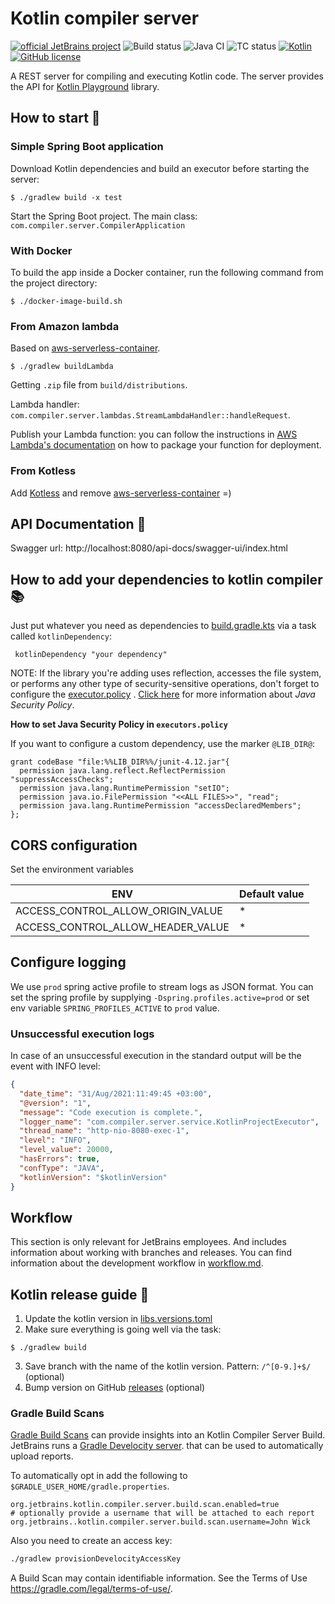 # Kotlin compiler server

[![official JetBrains project](https://jb.gg/badges/official-plastic.svg)](https://confluence.jetbrains.com/display/ALL/JetBrains+on+GitHub)
![Build status](https://buildserver.labs.intellij.net/app/rest/builds/buildType:id:Kotlin_KotlinSites_Deployments_PlayKotlinlangOrg_Backend_BuildMaster/statusIcon.svg)
![Java CI](https://github.com/JetBrains/kotlin-compiler-server/workflows/Java%20CI/badge.svg)
![TC status](https://img.shields.io/teamcity/build/s/Kotlin_KotlinPlayground_KotlinCompilerServer_Build?label=TeamCity%20build)
[![Kotlin](https://img.shields.io/badge/Kotlin-1.7.20-orange.svg) ](https://kotlinlang.org/)
[![GitHub license](https://img.shields.io/badge/license-Apache%20License%202.0-blue.svg?style=flat)](https://www.apache.org/licenses/LICENSE-2.0)

A REST server for compiling and executing Kotlin code.
The server provides the API for [Kotlin Playground](https://github.com/JetBrains/kotlin-playground) library.

## How to start :checkered_flag:

### Simple Spring Boot application

Download Kotlin dependencies and build an executor before starting the server:

```shell script
$ ./gradlew build -x test 
```

Start the Spring Boot project. The main class: `com.compiler.server.CompilerApplication`

### With Docker

To build the app inside a Docker container, run the following command from the project directory:
```shell
$ ./docker-image-build.sh
```

### From Amazon lambda

Based on [aws-serverless-container](https://github.com/awslabs/aws-serverless-java-container).

```shell script
$ ./gradlew buildLambda
```

Getting `.zip` file from `build/distributions`.

Lambda handler: `com.compiler.server.lambdas.StreamLambdaHandler::handleRequest`.

Publish your Lambda function: you can follow the instructions
in [AWS Lambda's documentation](https://docs.aws.amazon.com/lambda/latest/dg/lambda-java-how-to-create-deployment-package.html)
on how to package your function for deployment.

### From Kotless

Add [Kotless](https://github.com/JetBrains/kotless) and
remove [aws-serverless-container](https://github.com/awslabs/aws-serverless-java-container) =)

## API Documentation :page_with_curl:

Swagger url: http://localhost:8080/api-docs/swagger-ui/index.html

## How to add your dependencies to kotlin compiler :books:

Just put whatever you need as dependencies
to [build.gradle.kts](https://github.com/JetBrains/kotlin-compiler-server/blob/master/build.gradle.kts) via a
task called `kotlinDependency`:

```
 kotlinDependency "your dependency"
```

NOTE: If the library you're adding uses reflection, accesses the file system, or performs any other type of
security-sensitive operations, don't forget to
configure
the [executor.policy](https://github.com/JetBrains/kotlin-compiler-server/blob/master/executor.policy)
. [Click here](https://docs.oracle.com/javase/7/docs/technotes/guides/security/PolicyFiles.html) for more information
about *Java Security Policy*.

**How to set Java Security Policy in `executors.policy`**

If you want to configure a custom dependency, use the marker `@LIB_DIR@`:

```
grant codeBase "file:%%LIB_DIR%%/junit-4.12.jar"{
  permission java.lang.reflect.ReflectPermission "suppressAccessChecks";
  permission java.lang.RuntimePermission "setIO";
  permission java.io.FilePermission "<<ALL FILES>>", "read";
  permission java.lang.RuntimePermission "accessDeclaredMembers";
};
```

## CORS configuration

Set the environment variables

| ENV                               | Default value |
|-----------------------------------|---------------|
| ACCESS_CONTROL_ALLOW_ORIGIN_VALUE | *             |
| ACCESS_CONTROL_ALLOW_HEADER_VALUE | *             |

## Configure logging

We use `prod` spring active profile to stream logs as JSON format.
You can set the spring profile by supplying `-Dspring.profiles.active=prod` or set env variable `SPRING_PROFILES_ACTIVE` to `prod` value.

### Unsuccessful execution logs

In case of an unsuccessful execution in the standard output will be the event with INFO level:

```json
{
  "date_time": "31/Aug/2021:11:49:45 +03:00",
  "@version": "1",
  "message": "Code execution is complete.",
  "logger_name": "com.compiler.server.service.KotlinProjectExecutor",
  "thread_name": "http-nio-8080-exec-1",
  "level": "INFO",
  "level_value": 20000,
  "hasErrors": true,
  "confType": "JAVA",
  "kotlinVersion": "$kotlinVersion"
}
```

## Workflow
This section is only relevant for JetBrains employees. 
And includes information about working with branches and releases.
You can find information about the development workflow in [workflow.md](docs/workflow.md).

## Kotlin release guide :rocket:

1) Update the kotlin version
   in [libs.versions.toml](https://github.com/JetBrains/kotlin-compiler-server/blob/master/gradle/libs.versions.toml)
2) Make sure everything is going well via the task:

```shell script
$ ./gradlew build
```

3) Save branch with the name of the kotlin version. Pattern: `/^[0-9.]+$/`  (optional)
4) Bump version on GitHub [releases](https://github.com/JetBrains/kotlin-compiler-server/releases) (optional)

### Gradle Build Scans

[Gradle Build Scans](https://scans.gradle.com/) can provide insights into an Kotlin Compiler Server Build.
JetBrains runs a [Gradle Develocity server](https://ge.jetbrains.com/scans?search.rootProjectNames=kotlinx-atomicfu).
that can be used to automatically upload reports.

To automatically opt in add the following to `$GRADLE_USER_HOME/gradle.properties`.

```properties
org.jetbrains.kotlin.compiler.server.build.scan.enabled=true
# optionally provide a username that will be attached to each report
org.jetbrains..kotlin.compiler.server.build.scan.username=John Wick
```

Also you need to create an access key:
```bash
./gradlew provisionDevelocityAccessKey
```

A Build Scan may contain identifiable information. See the Terms of Use https://gradle.com/legal/terms-of-use/.
